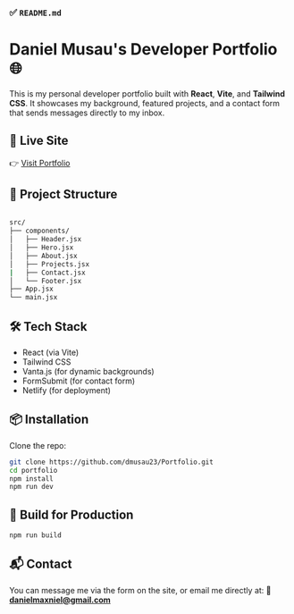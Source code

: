 ### ✅ `README.md`


# Daniel Musau's Developer Portfolio 🌐

This is my personal developer portfolio built with **React**, **Vite**, and **Tailwind CSS**. It showcases my background, featured projects, and a contact form that sends messages directly to my inbox.

## 🚀 Live Site

👉 [Visit Portfolio](https://dmusau.dev)

## 📁 Project Structure
```bash

src/
├── components/
│   ├── Header.jsx
│   ├── Hero.jsx
│   ├── About.jsx
│   ├── Projects.jsx
|   ├── Contact.jsx
│   └── Footer.jsx
├── App.jsx
└── main.jsx

````

## 🛠 Tech Stack

- React (via Vite)
- Tailwind CSS
- Vanta.js (for dynamic backgrounds)
- FormSubmit (for contact form)
- Netlify (for deployment)

## 📦 Installation

Clone the repo:

```bash
git clone https://github.com/dmusau23/Portfolio.git
cd portfolio
npm install
npm run dev
````

## 🧪 Build for Production

```bash
npm run build
```

## 📬 Contact

You can message me via the form on the site, or email me directly at:
📩 **[danielmaxniel@gmail.com](mailto:danielmaxniel@gmail.com)**

